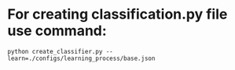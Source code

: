 # For creating classification.py file use command:
```
python create_classifier.py --learn=./configs/learning_process/base.json
```

